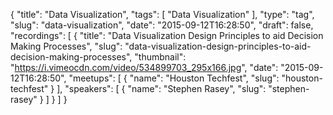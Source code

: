 {
  "title": "Data Visualization",
  "tags": [
    "Data Visualization"
  ],
  "type": "tag",
  "slug": "data-visualization",
  "date": "2015-09-12T16:28:50",
  "draft": false,
  "recordings": [
    {
      "title": "Data Visualization Design Principles to aid Decision Making Processes",
      "slug": "data-visualization-design-principles-to-aid-decision-making-processes",
      "thumbnail": "https://i.vimeocdn.com/video/534899703_295x166.jpg",
      "date": "2015-09-12T16:28:50",
      "meetups": [
        {
          "name": "Houston Techfest",
          "slug": "houston-techfest"
        }
      ],
      "speakers": [
        {
          "name": "Stephen Rasey",
          "slug": "stephen-rasey"
        }
      ]
    }
  ]
}